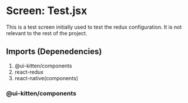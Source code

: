# Screen: Test.jsx

This is a test screen initially used to test the redux configuration. It is not relevant to the rest of the project.

## Imports (Depenedencies)

1. @ui-kitten/components
2. react-redux
3. react-native(components)

### @ui-kitten/components
